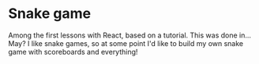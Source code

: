 # Snake game

Among the first lessons with React, based on a tutorial. This was done in... May? I like snake games, so at some point I'd like to build my own snake game with scoreboards and everything!